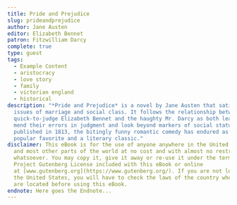 ```yaml
---
title: Pride and Prejudice
slug: prideandprejudice
author: Jane Austen
editor: Elizabeth Bennet
patron: Fitzwilliam Darcy
complete: true
type: guest
tags:
  - Example Content
  - aristocracy
  - love story
  - family
  - victorian england
  - historical
description: "*Pride and Prejudice* is a novel by Jane Austen that satirizes
  issues of marriage and social class. It follows the relationship between the
  quick-to-judge Elizabeth Bennet and the haughty Mr. Darcy as both learn to
  mend their errors in judgment and look beyond markers of social status. First
  published in 1813, the bitingly funny romantic comedy has endured as both a
  popular favorite and a literary classic."
disclaimer: This eBook is for the use of anyone anywhere in the United States
  and most other parts of the world at no cost and with almost no restrictions
  whatsoever. You may copy it, give it away or re-use it under the terms of the
  Project Gutenberg License included with this eBook or online
  at [www.gutenberg.org](https://www.gutenberg.org/). If you are not located in
  the United States, you will have to check the laws of the country where you
  are located before using this eBook.
endnote: Here goes the Endnote...
---
```

